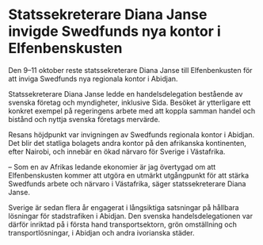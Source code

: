 # Statssekreterare Diana Janse invigde Swedfunds nya kontor i Elfenbenskusten

Den 9–11 oktober reste statssekreterare Diana Janse till Elfenbenkusten för att inviga Swedfunds nya regionala kontor i Abidjan.

Statssekreterare Diana Janse ledde en handelsdelegation bestående av svenska företag och myndigheter, inklusive Sida. Besöket är ytterligare ett konkret exempel på regeringens arbete med att koppla samman handel och bistånd och nyttja svenska företags mervärde.

Resans höjdpunkt var invigningen av Swedfunds regionala kontor i Abidjan. Det blir det statliga bolagets andra kontor på den afrikanska kontinenten, efter Nairobi, och innebär en ökad närvaro för Sverige i Västafrika.

– Som en av Afrikas ledande ekonomier är jag övertygad om att Elfenbenskusten kommer att utgöra en utmärkt utgångpunkt för att stärka Swedfunds arbete och närvaro i Västafrika, säger statssekreterare Diana Janse.

Sverige är sedan flera år engagerat i långsiktiga satsningar på hållbara lösningar för stadstrafiken i Abidjan. Den svenska handelsdelegationen var därför inriktad på i första hand transportsektorn, grön omställning och transportlösningar, i Abidjan och andra ivorianska städer.
